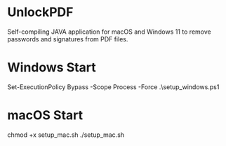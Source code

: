 # UnlockPDF
Self-compiling JAVA application for macOS and Windows 11 to remove passwords and signatures from PDF files.


# Windows Start

Set-ExecutionPolicy Bypass -Scope Process -Force
.\setup_windows.ps1

# macOS Start

chmod +x setup_mac.sh
./setup_mac.sh
